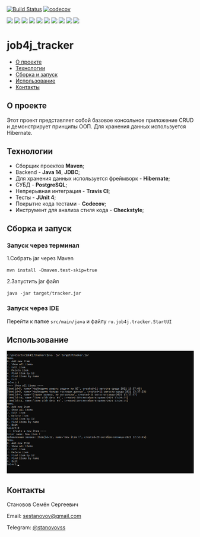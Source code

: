 [![Build Status](https://travis-ci.com/stanovov/job4j_tracker.svg?branch=master)](https://travis-ci.com/stanovov/job4j_tracker)
[![codecov](https://codecov.io/gh/stanovov/job4j_tracker/branch/master/graph/badge.svg)](https://codecov.io/gh/stanovov/job4j_tracker)

![](https://img.shields.io/badge/Maven-=_3-red)
![](https://img.shields.io/badge/Java-=_14-orange)
![](https://img.shields.io/badge/Liquibase-=_3-f02a18)
![](https://img.shields.io/badge/JDBC-738bff)
![](https://img.shields.io/badge/Hibernate-=_5-green)
![](https://img.shields.io/badge/PostgerSQL-=_9-blue)
![](https://img.shields.io/badge/JUnit-=_4-yellowgreen)
![](https://img.shields.io/badge/H2-0007c7)
![](https://img.shields.io/badge/JaCoCo-c75a28)
![](https://img.shields.io/badge/Checkstyle-lightgrey)

# job4j_tracker

+ [О проекте](#0-проекте)
+ [Технологии](#Технологии)
+ [Сборка и запуск](#Сборка-и-запуск)
+ [Использование](#Использование)
+ [Контакты](#Контакты)

## О проекте

Этот проект представляет собой базовое консольное приложение CRUD и демонстрирует принципы ООП. Для хранения данных 
используется Hibernate.

## Технологии

+ Сборщик проектов **Maven**;
+ Backend - **Java 14**, **JDBC**;
+ Для хранения данных используется фреймворк - **Hibernate**;
+ СУБД - **PostgreSQL**;
+ Непрерывная интеграция - **Travis CI**;
+ Тесты - **JUnit 4**;
+ Покрытие кода тестами - **Codecov**;
+ Инструмент для анализа стиля кода - **Checkstyle**;

## Сборка и запуск

### Запуск через терминал

1.Собрать jar через Maven

`mvn install -Dmaven.test-skip=true`

2.Запустить jar файл

`java -jar target/tracker.jar`

### Запуск через IDE

Перейти к папке `src/main/java` и файлу `ru.job4j.tracker.StartUI`

## Использование

![ ](images/app.png)

## Контакты

Становов Семён Сергеевич

Email: sestanovov@gmail.com

Telegram: [@stanovovss](https://t.me/stanovovss)